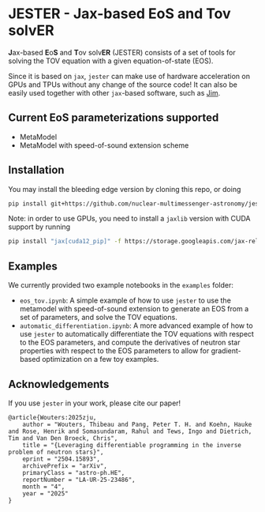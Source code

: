 # JESTER - Jax-based EoS and Tov solvER

**J**ax-based **E**o**S** and **T**ov solv**ER** (JESTER) consists of a set of tools for solving the TOV equation with a given equation-of-state (EOS).

Since it is based on `jax`, `jester` can make use of hardware acceleration on GPUs and TPUs without any change of the source code! It can also be easily used together with other `jax`-based software, such as [Jim](https://github.com/kazewong/jim).

## Current EoS parameterizations supported
- MetaModel
- MetaModel with speed-of-sound extension scheme

## Installation

You may install the bleeding edge version by cloning this repo, or doing
```bash
pip install git+https://github.com/nuclear-multimessenger-astronomy/jester
```
Note: in order to use GPUs, you need to install a `jaxlib` version with CUDA support by running
```bash
pip install "jax[cuda12_pip]" -f https://storage.googleapis.com/jax-releases/jax_cuda_releases.html
```

## Examples

We currently provided two example notebooks in the `examples` folder:
- `eos_tov.ipynb`: A simple example of how to use `jester` to use the metamodel with speed-of-sound extension to generate an EOS from a set of parameters, and solve the TOV equations.
- `automatic_differentiation.ipynb`: A more advanced example of how to use `jester` to automatically differentiate the TOV equations with respect to the EOS parameters, and compute the derivatives of neutron star properties with respect to the EOS parameters to allow for gradient-based optimization on a few toy examples.

## Acknowledgements

If you use `jester` in your work, please cite our paper!
```
@article{Wouters:2025zju,
    author = "Wouters, Thibeau and Pang, Peter T. H. and Koehn, Hauke and Rose, Henrik and Somasundaram, Rahul and Tews, Ingo and Dietrich, Tim and Van Den Broeck, Chris",
    title = "{Leveraging differentiable programming in the inverse problem of neutron stars}",
    eprint = "2504.15893",
    archivePrefix = "arXiv",
    primaryClass = "astro-ph.HE",
    reportNumber = "LA-UR-25-23486",
    month = "4",
    year = "2025"
}
```
